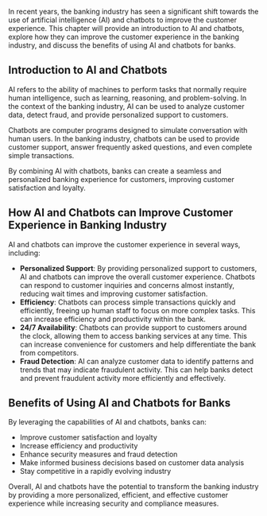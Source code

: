 
In recent years, the banking industry has seen a significant shift towards the use of artificial intelligence (AI) and chatbots to improve the customer experience. This chapter will provide an introduction to AI and chatbots, explore how they can improve the customer experience in the banking industry, and discuss the benefits of using AI and chatbots for banks.

Introduction to AI and Chatbots
-------------------------------

AI refers to the ability of machines to perform tasks that normally require human intelligence, such as learning, reasoning, and problem-solving. In the context of the banking industry, AI can be used to analyze customer data, detect fraud, and provide personalized support to customers.

Chatbots are computer programs designed to simulate conversation with human users. In the banking industry, chatbots can be used to provide customer support, answer frequently asked questions, and even complete simple transactions.

By combining AI with chatbots, banks can create a seamless and personalized banking experience for customers, improving customer satisfaction and loyalty.

How AI and Chatbots can Improve Customer Experience in Banking Industry
-----------------------------------------------------------------------

AI and chatbots can improve the customer experience in several ways, including:

* **Personalized Support**: By providing personalized support to customers, AI and chatbots can improve the overall customer experience. Chatbots can respond to customer inquiries and concerns almost instantly, reducing wait times and improving customer satisfaction.
* **Efficiency**: Chatbots can process simple transactions quickly and efficiently, freeing up human staff to focus on more complex tasks. This can increase efficiency and productivity within the bank.
* **24/7 Availability**: Chatbots can provide support to customers around the clock, allowing them to access banking services at any time. This can increase convenience for customers and help differentiate the bank from competitors.
* **Fraud Detection**: AI can analyze customer data to identify patterns and trends that may indicate fraudulent activity. This can help banks detect and prevent fraudulent activity more efficiently and effectively.

Benefits of Using AI and Chatbots for Banks
-------------------------------------------

By leveraging the capabilities of AI and chatbots, banks can:

* Improve customer satisfaction and loyalty
* Increase efficiency and productivity
* Enhance security measures and fraud detection
* Make informed business decisions based on customer data analysis
* Stay competitive in a rapidly evolving industry

Overall, AI and chatbots have the potential to transform the banking industry by providing a more personalized, efficient, and effective customer experience while increasing security and compliance measures.
